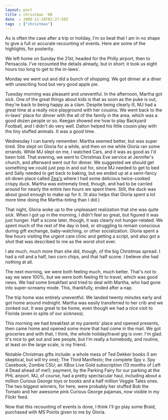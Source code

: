```yaml
---
layout: post
title : christmas '08
date  : 2008-12-28T02:27:50Z
tags  : ["christmas"]
---
```

As is often the case after a trip or holiday, I'm so beat that I am in no shape
to give a full or accurate recounting of events.  Here are some of the
highlights, for posterity.

We left home on Sunday the 21st, headed for the Philly airport, then to
Pensacola.  I've recounted the details already, but in short: it took us eight
hours too long to get to the in-laws'.

Monday we went out and did a bunch of shopping.  We got dinner at a diner with
unexciting food but very good apple pie.

Tuesday morning was pleasant and uneventful.  In the afternoon, Martha got
sick.  One of the great things about kids is that as soon as the puke is out,
they're back to being happy as a clam.  Despite being clearly ill, MJ had a
great time at a really nice playground with her cousins.  We went back to the
in-laws' place for dinner with the all of the family in the area, which was a
good dozen people or so.  Keegan showed me how to play Backyard Football, and I
didn't do very well.  Dalton helped his little cousin play with the tiny
stuffed animals.  It was a good time.

Wednesday I can barely remember.  Martha seemed better, but was super tired.
She slept on Gloria for a while, and then on me while Gloria ran some errands.
While MJ slept on me, I watched Cars, and it was as good as I'd been told.
That evening, we went to Christmas Eve service at Jennifer's church, and
afterward went out for dinner.  We suggested we should get something we could
just pop in and out for, since MJ needed to get to bed and Sally needed to get
back to baking, but we ended up at a semi-fancy sit-down place called
[Zea's](http://www.zearestaurants.com/site.php) where I had some delicious
twice-cooked crispy duck.  Martha was extremely tired, though, and had to be
carried around for nearly the entire *two hours* we spent there.  Still, the
duck was about good enough to make up for it.  (It also helps that Gloria spent
a lot more time doing the Martha-toting than I did.)

That night, Gloria woke up to the unpleasant realization that she was quite
sick.  When I got up in the morning, I didn't feel so great, but figured it was
just hunger.  Half a scone later, though, it was clearly not hunger-related.
We spent much of the rest of the day in bed, or struggling to remain conscious
during gift exchange, baby-watching, or other socialization.  Gloria spent a
few hours visiting the urgent care clinic and getting a script, and also got a
shot that was described to me as the worst shot ever.

I ate much, much more than she did, though, of the big Christmas spread.  I had
a roll and a half, two corn chips, and that half scone.  I believe she had
nothing at all.

The next morning, we were both feeling much, much better.  That's not to say we
were 100%, but we were both feeling fit to travel, which was good news.  We had
some breakfast and tried to deal with Martha, who had gone into super-screamy
mode.  This, thankfully, ended after a nap.

The trip home was entirely uneventful.  We landed twenty minutes early and got
home around midnight.  Martha was easily transferred to her crib and we zonked
out.  It was great to be home, even though we had a nice visit to Florida (even
in spite of our sickness).

This morning we had breakfast at my parents' place and opened presents, then
came home and opened some more that had come in the mail.  We got groceries and
with that, I think, the whole holiday/travel gig is over.  I'm glad.  It's nice
to get out and see people, but I'm really a homebody, and routine, at least on
the large scale, is my friend.

Notable Christmas gifts include: a whole mess of Ted Dekker books (I am
skeptical, but will try one); The Third Manifesto; the complete Spy v. Spy
Casebook; Zombie CSU; an XBox Live Gold subscription (13 months of Left 4 Dead
ahead of me!); payment, by the Parking Fairy for our parking at the PHL
airport.  MJ, of course, had a pretty spectacular haul, including about a
million Curious George toys or books and a half million Veggie Tales ones.  The
two biggest winners, for here, were probably her stuffed Bob the Tomato and her
awesome pink Curious George pajamas, now visible in my Flickr feed.

Now that this recounting of events is done, I think I'll go play some Braid,
purchased with MS Points given to me by Gloria.


